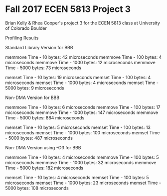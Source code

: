 # Fall 2017 ECEN 5813 Project 3

Brian Kelly & Rhea Cooper's project 3 for the ECEN 5813 class at University of Colorado Boulder

Profiling Results
 
Standard Library Version for BBB

memmove Time - 10 bytes: 42 microseconds
memmove Time - 100 bytes: 4 microseconds
memmove Time - 1000 bytes: 12 microseconds
memmove Time - 5000 bytes: 73 microseconds

memset Time - 10 bytes: 19 microseconds
memset Time - 100 bytes: 4 microseconds
memset Time - 1000 bytes: 4 microseconds
memset Time - 5000 bytes: 9 microseconds

Non-DMA Version for BBB

memmove Time - 10 bytes: 6 microseconds
memmove Time - 100 bytes: 17 microseconds
memmove Time - 1000 bytes: 147 microseconds
memmove Time - 5000 bytes: 884 microseconds

memset Time - 10 bytes: 5 microseconds
memset Time - 100 bytes: 13 microseconds
memset Time - 1000 bytes: 100 microseconds
memset Time - 5000 bytes: 487 microseconds

Non-DMA Version using -O3 for BBB

memmove Time - 10 bytes: 4 microseconds
memmove Time - 100 bytes: 5 microseconds
memmove Time - 1000 bytes: 32 microseconds
memmove Time - 5000 bytes: 182 microseconds

memset Time - 10 bytes: 4 microseconds
memset Time - 100 bytes: 5 microseconds
memset Time - 1000 bytes: 23 microseconds
memset Time - 5000 bytes: 108 microseconds


